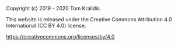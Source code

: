 Copyright (c) 2019 - 2020 Tom Kralidis

This website is released under the Creative Commons Attribution 4.0 International (CC BY 4.0) license.

https://creativecommons.org/licenses/by/4.0
